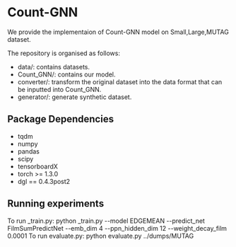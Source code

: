 
# Count-GNN
We provide the implementaion of Count-GNN model on Small,Large,MUTAG dataset.

The repository is organised as follows:
- data/: contains datasets.
- Count_GNN/: contains our model.
- converter/: transform the original dataset into the data format that can be inputted into Count_GNN.
- generator/: generate synthetic dataset.

## Package Dependencies

* tqdm
* numpy
* pandas
* scipy
* tensorboardX
* torch >= 1.3.0
* dgl == 0.4.3post2

## Running experiments

To run _train.py:
python _train.py --model EDGEMEAN --predict_net FilmSumPredictNet --emb_dim 4 --ppn_hidden_dim 12 --weight_decay_film 0.0001
To run evaluate.py:
python evaluate.py ../dumps/MUTAG

